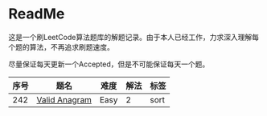 # ReadMe

这是一个刷LeetCode算法题库的解题记录。由于本人已经工作，力求深入理解每个题的算法，不再追求刷题速度。

尽量保证每天更新一个Accepted，但是不可能保证每天一个题。

序号 | 题名                                                          | 难度 | 解法 | 标签
-----|---------------------------------------------------------------|------|------|-----
242  | [Valid Anagram](https://leetcode.com/problems/valid-anagram/) | Easy | 2    | sort